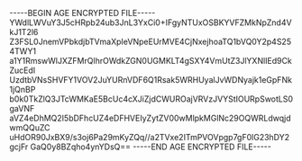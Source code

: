 -----BEGIN AGE ENCRYPTED FILE-----
YWdlLWVuY3J5cHRpb24ub3JnL3YxCi0+IFgyNTUxOSBKYVFZMkNpZnd4VkJ1T2l6
Z3FSL0JnemVPbkdjbTVmaXpIeVNpeEUrMVE4CjNxejhoaTQ1bVQ0Y2p4S254TWY1
a1Y1RmswWlJXZFMrQlhrOWdkZGN0UGMKLT4gSXY4VmUtZ3JlYXNlIEd9CkZucEdI
UzdtbVNsSHVFY1VOV2JuYURnVDF6Q1Rsak5WRHUyalJvWDNyajk1eGpFNk1jQnBP
b0k0TkZlQ3JTcWMKaE5BcUc4cXJiZjdCWUROajVRVzJVYStIOURpSwotLS0gaVNF
aVZ4eDhMQ2I5bDFhcUZ4eDFHVEIyZytZV00wMlpkMGlNc29OQWRLdwqjdwmQQuZC
uHdOR90JxBX9/s3oj6Pa29mKyZQq//a2TVxe2ITmPVOVpgp7gF0lG23hDY2gcjFr
GaQ0y8BZqho4ynYDsQ==
-----END AGE ENCRYPTED FILE-----
